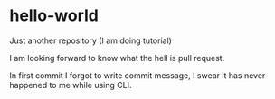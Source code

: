 # hello-world
Just another repository (I am doing tutorial)

I am looking forward to know what the hell is pull request.

In first commit I forgot to write commit message, I swear it has never happened to me while using CLI.
